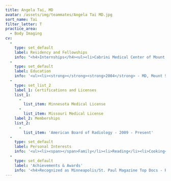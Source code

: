 ```yaml
---
title: Angela Tai, MD
avatar: /assets/img/teammates/Angela Tai MD.jpg
sort_name: Tai
filter_letter: T
practice_area:
  - Body Imaging
cv:
  - 
    type: set_default
    label: Residency and Fellowships
    info: "<h4>Internships</h4><ul><li>Cabrini Medical Center of Mount Sinai SOM, Department of Medicine, New York, NY, 2004 - 2005</li></ul><h4>Residencies</h4><ul><li>Brigham & Women's Hospital, Department of Radiology, Boston, MA, 2005 - 2009</li></ul><h4>Fellowships</h4><ul><li>Washington University SOM, Mallinckrodt Institute of Radiology, St. Louis, MO, 2009 - 2010<span></span></li></ul>"
  - 
    type: set_default
    label: Education
    info: '<ul><li><strong></strong><strong>2004</strong> - MD, Mount Sinai School of Medicine, New York, NY</li><li><strong>1999</strong> - BS, McGill University, Honors Physiology, Montreal, QC<span></span></li></ul>'
  - 
    type: set_list_2
    label_1: Certifications and Licenses
    list_1:
      - 
        list_item: Minnesota Medical License
      - 
        list_item: Missouri Medical License
    label_2: Memberships
    list_2:
      - 
        list_item: 'American Board of Radiology - 2009 - Present'
  - 
    type: set_default
    label: Personal Interests
    info: '<ul><li><span></span>Family</li><li>Reading</li><li>Cooking</li><li>Scuba Diving<span></span></li></ul>'
  - 
    type: set_default
    label: 'Achievements & Awards'
    info: '<h4>Recognized as Minneapolis/St. Paul Magazine Top Docs - Raising Stars:</h4><ul><li>2017</li><li>2016</li><li>2015</li></ul>'
---
```

